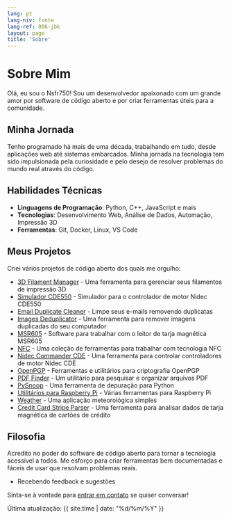 ```yaml
---
lang: pt
lang-niv: fonte
lang-ref: 006-jbk
layout: page
title: 'Sobre'
---
```


# Sobre Mim

Olá, eu sou o Nsfr750! Sou um desenvolvedor apaixonado com um grande amor por software de código aberto e por criar ferramentas úteis para a comunidade.

## Minha Jornada

Tenho programado há mais de uma década, trabalhando em tudo, desde aplicações web até sistemas embarcados. Minha jornada na tecnologia tem sido impulsionada pela curiosidade e pelo desejo de resolver problemas do mundo real através do código.

## Habilidades Técnicas

- **Linguagens de Programação**: Python, C++, JavaScript e mais
- **Tecnologias**: Desenvolvimento Web, Análise de Dados, Automação, Impressão 3D
- **Ferramentas**: Git, Docker, Linux, VS Code

## Meus Projetos

Criei vários projetos de código aberto dos quais me orgulho:

- [3D Filament Manager](https://github.com/Nsfr750/3D_Filament_Manager) - Uma ferramenta para gerenciar seus filamentos de impressão 3D
- [Simulador CDE550](https://github.com/Nsfr750/CDE550-sim) - Simulador para o controlador de motor Nidec CDE550
- [Email Duplicate Cleaner](https://github.com/Nsfr750/EmailDuplicateCleaner) - Limpe seus e-mails removendo duplicatas
- [Images Deduplicator](https://github.com/Nsfr750/Images-Deduplicator) - Uma ferramenta para remover imagens duplicadas do seu computador
- [MSR605](https://github.com/Nsfr750/MSR605) - Software para trabalhar com o leitor de tarja magnética MSR605
- [NFC](https://github.com/Nsfr750/NFC) - Uma coleção de ferramentas para trabalhar com tecnologia NFC
- [Nidec Commander CDE](https://github.com/Nsfr750/Nidec_CommanderCDE) - Uma ferramenta para controlar controladores de motor Nidec CDE
- [OpenPGP](https://github.com/Nsfr750/OpenPGP) - Ferramentas e utilitários para criptografia OpenPGP
- [PDF Finder](https://github.com/Nsfr750/PDF_Finder) - Um utilitário para pesquisar e organizar arquivos PDF
- [PySnoop](https://github.com/Nsfr750/PySnoop) - Uma ferramenta de depuração para Python
- [Utilitários para Raspberry Pi](https://github.com/Nsfr750/raspy_utility) - Várias ferramentas para Raspberry Pi
- [Weather](https://github.com/Nsfr750/weather) - Uma aplicação meteorológica simples
- [Credit Card Stripe Parser](https://github.com/Nsfr750/credit_card_stripe_parser) - Uma ferramenta para analisar dados de tarja magnética de cartões de crédito

## Filosofia

Acredito no poder do software de código aberto para tornar a tecnologia acessível a todos. Me esforço para criar ferramentas bem documentadas e fáceis de usar que resolvam problemas reais.
- Recebendo feedback e sugestões

Sinta-se à vontade para [entrar em contato](/contact) se quiser conversar!

Última atualização: {{ site.time | date: "%d/%m/%Y" }}
